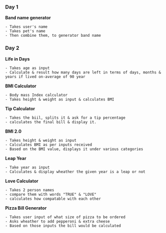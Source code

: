 ### Day 1 
**Band name generator**

```
- Takes user's name 
- Takes pet's name
- Then combine them, to generator band name
```
### Day 2
**Life in Days**

```
- Takes age as input 
- Calculate & result how many days are left in terms of days, months & years if lived on-average of 90 year
```
**BMI Calculator**

```
- Body mass Index calculator
- Takes height & weight as input & calculates BMI 
```

**Tip Calculator**

```
- Takes the biil, splits it & ask for a tip percentage
- calculates the final bill & display it.
```

**BMI 2.0**

```
- Takes height & weight as input
- Calculates BMI as per inputs received
- Based on the BMI value, displays it under various categories
```

**Leap Year**

```
- Take year as input
- Calculates & display wheather the given year is a leap or not
```

**Love Calculator**

```
- Takes 2 person names
- compare them with words "TRUE" & "LOVE"
- calculates how compatable with each other
```

**Pizza Bill Generator**

```
- Takes user input of what size of pizza to be ordered
- Asks wheather to add pepperoni & extra cheese
- Based on those inputs the bill would be calculated
```